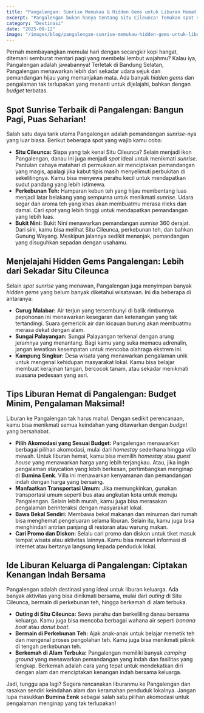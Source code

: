```yaml
---
title: "Pangalengan: Sunrise Memukau & Hidden Gems untuk Liburan Hemat!"
excerpt: "Pangalengan bukan hanya tentang Situ Cileunca! Temukan spot sunrise terbaik, hidden gems tersembunyi, dan tips liburan hemat di Bandung Selatan. Dijamin bikin nagih!"
category: "Destinasi"
date: "2025-09-12"
image: "/images/blog/pangalengan-sunrise-memukau-hidden-gems-untuk-libu.jpg"
---
```


Pernah membayangkan memulai hari dengan secangkir kopi hangat, ditemani semburat mentari pagi yang membelai lembut wajahmu? Kalau iya, Pangalengan adalah jawabannya! Terletak di Bandung Selatan, Pangalengan menawarkan lebih dari sekadar udara sejuk dan pemandangan hijau yang memanjakan mata. Ada banyak *hidden gems* dan pengalaman tak terlupakan yang menanti untuk dijelajahi, bahkan dengan *budget* terbatas.

## Spot Sunrise Terbaik di Pangalengan: Bangun Pagi, Puas Seharian!

Salah satu daya tarik utama Pangalengan adalah pemandangan *sunrise*-nya yang luar biasa. Berikut beberapa spot yang wajib kamu coba:

*   **Situ Cileunca:** Siapa yang tak kenal Situ Cileunca? Selain menjadi ikon Pangalengan, danau ini juga menjadi *spot* ideal untuk menikmati *sunrise*. Pantulan cahaya matahari di permukaan air menciptakan pemandangan yang magis, apalagi jika kabut tipis masih menyelimuti perbukitan di sekelilingnya. Kamu bisa menyewa perahu kecil untuk mendapatkan sudut pandang yang lebih istimewa.
*   **Perkebunan Teh:** Hamparan kebun teh yang hijau membentang luas menjadi latar belakang yang sempurna untuk menikmati *sunrise*. Udara segar dan aroma teh yang khas akan membuatmu merasa rileks dan damai. Cari *spot* yang lebih tinggi untuk mendapatkan pemandangan yang lebih luas.
*   **Bukit Nini:** Bukit Nini menawarkan pemandangan *sunrise* 360 derajat. Dari sini, kamu bisa melihat Situ Cileunca, perkebunan teh, dan bahkan Gunung Wayang. Meskipun jalannya sedikit menanjak, pemandangan yang disuguhkan sepadan dengan usahamu.

## Menjelajahi Hidden Gems Pangalengan: Lebih dari Sekadar Situ Cileunca

Selain *spot sunrise* yang menawan, Pangalengan juga menyimpan banyak *hidden gems* yang belum banyak diketahui wisatawan. Ini dia beberapa di antaranya:

*   **Curug Malabar:** Air terjun yang tersembunyi di balik rimbunnya pepohonan ini menawarkan kesegaran dan ketenangan yang tak tertandingi. Suara gemericik air dan kicauan burung akan membuatmu merasa dekat dengan alam.
*   **Sungai Palayangan:** Sungai Palayangan terkenal dengan arung jeramnya yang menantang. Bagi kamu yang suka memacu adrenalin, jangan lewatkan kesempatan untuk mencoba olahraga ekstrem ini.
*   **Kampung Singkur:** Desa wisata yang menawarkan pengalaman unik untuk mengenal kehidupan masyarakat lokal. Kamu bisa belajar membuat kerajinan tangan, bercocok tanam, atau sekadar menikmati suasana pedesaan yang asri.

## Tips Liburan Hemat di Pangalengan: Budget Minim, Pengalaman Maksimal!

Liburan ke Pangalengan tak harus mahal. Dengan sedikit perencanaan, kamu bisa menikmati semua keindahan yang ditawarkan dengan *budget* yang bersahabat.

*   **Pilih Akomodasi yang Sesuai Budget:** Pangalengan menawarkan berbagai pilihan akomodasi, mulai dari *homestay* sederhana hingga *villa* mewah. Untuk liburan hemat, kamu bisa memilih *homestay* atau *guest house* yang menawarkan harga yang lebih terjangkau. Atau, jika ingin pengalaman staycation yang lebih berkesan, pertimbangkan menginap di **Bumina Eenk**. Villa ini menawarkan kenyamanan dan pemandangan indah dengan harga yang bersaing.
*   **Manfaatkan Transportasi Umum:** Jika memungkinkan, gunakan transportasi umum seperti bus atau angkutan kota untuk menuju Pangalengan. Selain lebih murah, kamu juga bisa merasakan pengalaman berinteraksi dengan masyarakat lokal.
*   **Bawa Bekal Sendiri:** Membawa bekal makanan dan minuman dari rumah bisa menghemat pengeluaran selama liburan. Selain itu, kamu juga bisa menghindari antrian panjang di restoran atau warung makan.
*   **Cari Promo dan Diskon:** Selalu cari promo dan diskon untuk tiket masuk tempat wisata atau aktivitas lainnya. Kamu bisa mencari informasi di internet atau bertanya langsung kepada penduduk lokal.

## Ide Liburan Keluarga di Pangalengan: Ciptakan Kenangan Indah Bersama

Pangalengan adalah destinasi yang ideal untuk liburan keluarga. Ada banyak aktivitas yang bisa dinikmati bersama, mulai dari *outing* di Situ Cileunca, bermain di perkebunan teh, hingga berkemah di alam terbuka.

*   **Outing di Situ Cileunca:** Sewa perahu dan berkeliling danau bersama keluarga. Kamu juga bisa mencoba berbagai wahana air seperti *banana boat* atau *donut boat*.
*   **Bermain di Perkebunan Teh:** Ajak anak-anak untuk belajar memetik teh dan mengenal proses pengolahan teh. Kamu juga bisa menikmati piknik di tengah perkebunan teh.
*   **Berkemah di Alam Terbuka:** Pangalengan memiliki banyak *camping ground* yang menawarkan pemandangan yang indah dan fasilitas yang lengkap. Berkemah adalah cara yang tepat untuk mendekatkan diri dengan alam dan menciptakan kenangan indah bersama keluarga.

Jadi, tunggu apa lagi? Segera rencanakan liburanmu ke Pangalengan dan rasakan sendiri keindahan alam dan keramahan penduduk lokalnya. Jangan lupa masukkan **Bumina Eenk** sebagai salah satu pilihan akomodasi untuk pengalaman menginap yang tak terlupakan!